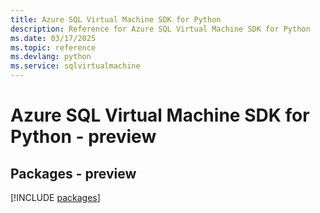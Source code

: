 ```yaml
---
title: Azure SQL Virtual Machine SDK for Python
description: Reference for Azure SQL Virtual Machine SDK for Python
ms.date: 03/17/2025
ms.topic: reference
ms.devlang: python
ms.service: sqlvirtualmachine
---
```

# Azure SQL Virtual Machine SDK for Python - preview
## Packages - preview
[!INCLUDE [packages](sql-virtual-machine-index.md)]
